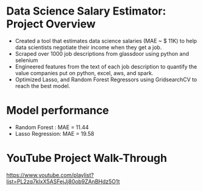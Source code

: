 # Data Science Salary Estimator: Project Overview
- Created a tool that estimates data science salaries (MAE ~ $ 11K) to help data scientists negotiate their income when they get a job.
- Scraped over 1000 job descriptions from glassdoor using python and selenium
- Engineered features from the text of each job description to quantify the value companies put on python, excel, aws, and spark.
- Optimized Lasso, and Random Forest Regressors using GridsearchCV to reach the best model.
# Model performance
- Random Forest : MAE = 11.44
- Lasso Regression: MAE = 19.58
 # YouTube Project Walk-Through
 https://www.youtube.com/playlist?list=PL2zq7klxX5ASFejJj80ob9ZAnBHdz5O1t


